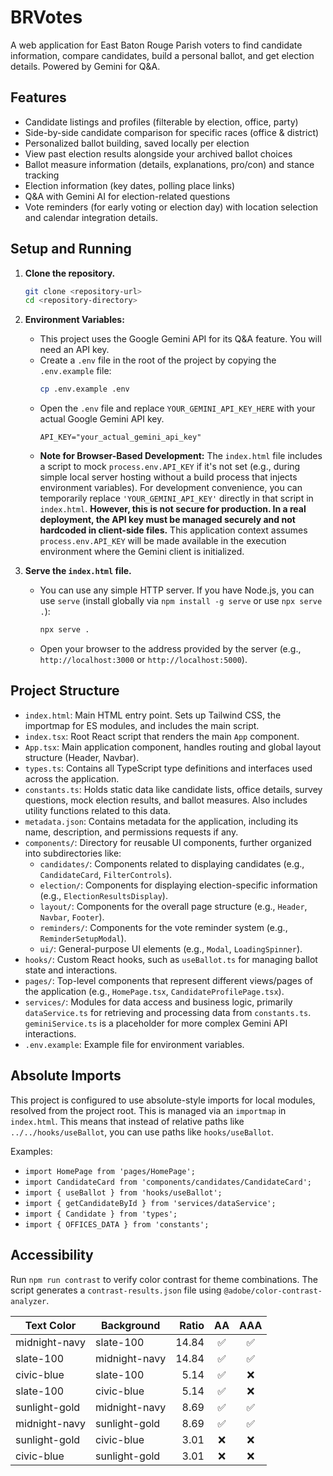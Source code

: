 # BRVotes

A web application for East Baton Rouge Parish voters to find candidate information, compare candidates, build a personal ballot, and get election details. Powered by Gemini for Q&A.

## Features

- Candidate listings and profiles (filterable by election, office, party)
- Side-by-side candidate comparison for specific races (office & district)
- Personalized ballot building, saved locally per election
- View past election results alongside your archived ballot choices
- Ballot measure information (details, explanations, pro/con) and stance tracking
- Election information (key dates, polling place links)
- Q&A with Gemini AI for election-related questions
- Vote reminders (for early voting or election day) with location selection and calendar integration details.

## Setup and Running

1.  **Clone the repository.**
    ```bash
    git clone <repository-url>
    cd <repository-directory>
    ```

2.  **Environment Variables:**
    *   This project uses the Google Gemini API for its Q&A feature. You will need an API key.
    *   Create a `.env` file in the root of the project by copying the `.env.example` file:
        ```bash
        cp .env.example .env
        ```
    *   Open the `.env` file and replace `YOUR_GEMINI_API_KEY_HERE` with your actual Google Gemini API key.
        ```env
        API_KEY="your_actual_gemini_api_key"
        ```
    *   **Note for Browser-Based Development:** The `index.html` file includes a script to mock `process.env.API_KEY` if it's not set (e.g., during simple local server hosting without a build process that injects environment variables). For development convenience, you can temporarily replace `'YOUR_GEMINI_API_KEY'` directly in that script in `index.html`.
        **However, this is not secure for production. In a real deployment, the API key must be managed securely and not hardcoded in client-side files.** This application context assumes `process.env.API_KEY` will be made available in the execution environment where the Gemini client is initialized.

3.  **Serve the `index.html` file.**
    *   You can use any simple HTTP server. If you have Node.js, you can use `serve` (install globally via `npm install -g serve` or use `npx serve .`):
        ```bash
        npx serve .
        ```
    *   Open your browser to the address provided by the server (e.g., `http://localhost:3000` or `http://localhost:5000`).

## Project Structure

-   `index.html`: Main HTML entry point. Sets up Tailwind CSS, the importmap for ES modules, and includes the main script.
-   `index.tsx`: Root React script that renders the main `App` component.
-   `App.tsx`: Main application component, handles routing and global layout structure (Header, Navbar).
-   `types.ts`: Contains all TypeScript type definitions and interfaces used across the application.
-   `constants.ts`: Holds static data like candidate lists, office details, survey questions, mock election results, and ballot measures. Also includes utility functions related to this data.
-   `metadata.json`: Contains metadata for the application, including its name, description, and permissions requests if any.
-   `components/`: Directory for reusable UI components, further organized into subdirectories like:
    -   `candidates/`: Components related to displaying candidates (e.g., `CandidateCard`, `FilterControls`).
    -   `election/`: Components for displaying election-specific information (e.g., `ElectionResultsDisplay`).
    -   `layout/`: Components for the overall page structure (e.g., `Header`, `Navbar`, `Footer`).
    -   `reminders/`: Components for the vote reminder system (e.g., `ReminderSetupModal`).
    -   `ui/`: General-purpose UI elements (e.g., `Modal`, `LoadingSpinner`).
-   `hooks/`: Custom React hooks, such as `useBallot.ts` for managing ballot state and interactions.
-   `pages/`: Top-level components that represent different views/pages of the application (e.g., `HomePage.tsx`, `CandidateProfilePage.tsx`).
-   `services/`: Modules for data access and business logic, primarily `dataService.ts` for retrieving and processing data from `constants.ts`. `geminiService.ts` is a placeholder for more complex Gemini API interactions.
-   `.env.example`: Example file for environment variables.

## Absolute Imports

This project is configured to use absolute-style imports for local modules, resolved from the project root. This is managed via an `importmap` in `index.html`.
This means that instead of relative paths like `../../hooks/useBallot`, you can use paths like `hooks/useBallot`.

Examples:
- `import HomePage from 'pages/HomePage';`
- `import CandidateCard from 'components/candidates/CandidateCard';`
- `import { useBallot } from 'hooks/useBallot';`
- `import { getCandidateById } from 'services/dataService';`
- `import { Candidate } from 'types';`
- `import { OFFICES_DATA } from 'constants';`

## Accessibility

Run `npm run contrast` to verify color contrast for theme combinations. The
script generates a `contrast-results.json` file using
`@adobe/color-contrast-analyzer`.

| Text Color      | Background     | Ratio | AA  | AAA |
|-----------------|----------------|------:|:---:|:---:|
| midnight-navy   | slate-100      | 14.84 | ✅ | ✅ |
| slate-100       | midnight-navy  | 14.84 | ✅ | ✅ |
| civic-blue      | slate-100      | 5.14  | ✅ | ❌ |
| slate-100       | civic-blue     | 5.14  | ✅ | ❌ |
| sunlight-gold   | midnight-navy  | 8.69  | ✅ | ✅ |
| midnight-navy   | sunlight-gold  | 8.69  | ✅ | ✅ |
| sunlight-gold   | civic-blue     | 3.01  | ❌ | ❌ |
| civic-blue      | sunlight-gold  | 3.01  | ❌ | ❌ |
